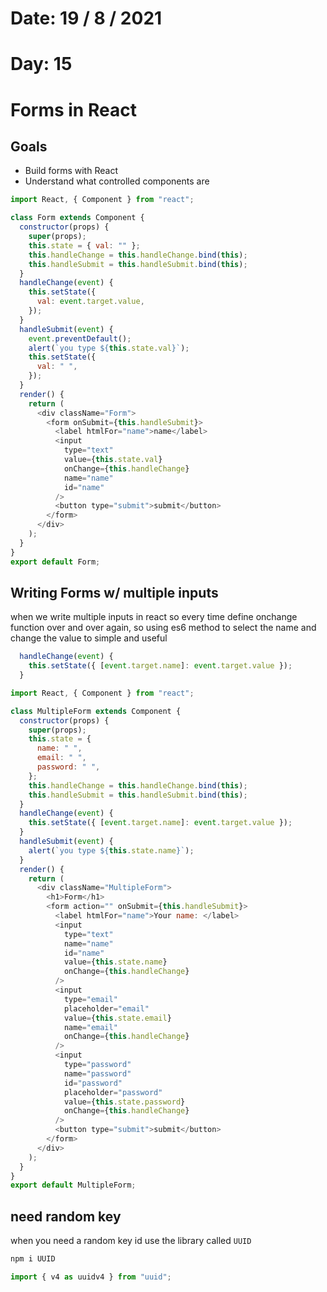 # Date: 19 / 8 / 2021

# Day: 15

# Forms in React

## Goals

- Build forms with React
- Understand what controlled components are

```js
import React, { Component } from "react";

class Form extends Component {
  constructor(props) {
    super(props);
    this.state = { val: "" };
    this.handleChange = this.handleChange.bind(this);
    this.handleSubmit = this.handleSubmit.bind(this);
  }
  handleChange(event) {
    this.setState({
      val: event.target.value,
    });
  }
  handleSubmit(event) {
    event.preventDefault();
    alert(`you type ${this.state.val}`);
    this.setState({
      val: " ",
    });
  }
  render() {
    return (
      <div className="Form">
        <form onSubmit={this.handleSubmit}>
          <label htmlFor="name">name</label>
          <input
            type="text"
            value={this.state.val}
            onChange={this.handleChange}
            name="name"
            id="name"
          />
          <button type="submit">submit</button>
        </form>
      </div>
    );
  }
}
export default Form;
```

## Writing Forms w/ multiple inputs

when we write multiple inputs in react so every time define onchange function over and over again, so using es6 method to select the name and change the value to simple and useful

```js
  handleChange(event) {
    this.setState({ [event.target.name]: event.target.value });
  }

```

```js
import React, { Component } from "react";

class MultipleForm extends Component {
  constructor(props) {
    super(props);
    this.state = {
      name: " ",
      email: " ",
      password: " ",
    };
    this.handleChange = this.handleChange.bind(this);
    this.handleSubmit = this.handleSubmit.bind(this);
  }
  handleChange(event) {
    this.setState({ [event.target.name]: event.target.value });
  }
  handleSubmit(event) {
    alert(`you type ${this.state.name}`);
  }
  render() {
    return (
      <div className="MultipleForm">
        <h1>Form</h1>
        <form action="" onSubmit={this.handleSubmit}>
          <label htmlFor="name">Your name: </label>
          <input
            type="text"
            name="name"
            id="name"
            value={this.state.name}
            onChange={this.handleChange}
          />
          <input
            type="email"
            placeholder="email"
            value={this.state.email}
            name="email"
            onChange={this.handleChange}
          />
          <input
            type="password"
            name="password"
            id="password"
            placeholder="password"
            value={this.state.password}
            onChange={this.handleChange}
          />
          <button type="submit">submit</button>
        </form>
      </div>
    );
  }
}
export default MultipleForm;
```

## need random key

when you need a random key id use the library called <code>UUID</code>

```js
npm i UUID
```

```js
import { v4 as uuidv4 } from "uuid";
```

```

```
